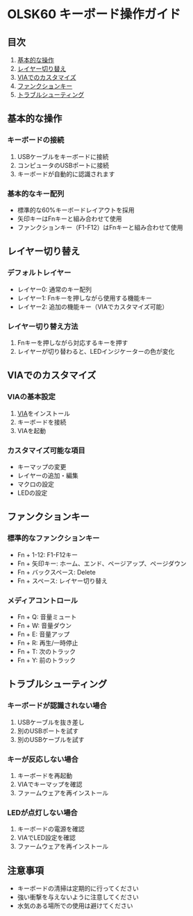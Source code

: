 # OLSK60 キーボード操作ガイド

## 目次
1. [基本的な操作](#基本的な操作)
2. [レイヤー切り替え](#レイヤー切り替え)
3. [VIAでのカスタマイズ](#viaでのカスタマイズ)
4. [ファンクションキー](#ファンクションキー)
5. [トラブルシューティング](#トラブルシューティング)

## 基本的な操作

### キーボードの接続
1. USBケーブルをキーボードに接続
2. コンピュータのUSBポートに接続
3. キーボードが自動的に認識されます

### 基本的なキー配列
- 標準的な60%キーボードレイアウトを採用
- 矢印キーはFnキーと組み合わせて使用
- ファンクションキー（F1-F12）はFnキーと組み合わせて使用

## レイヤー切り替え

### デフォルトレイヤー
- レイヤー0: 通常のキー配列
- レイヤー1: Fnキーを押しながら使用する機能キー
- レイヤー2: 追加の機能キー（VIAでカスタマイズ可能）

### レイヤー切り替え方法
1. Fnキーを押しながら対応するキーを押す
2. レイヤーが切り替わると、LEDインジケーターの色が変化

## VIAでのカスタマイズ

### VIAの基本設定
1. [VIA](https://usevia.app/)をインストール
2. キーボードを接続
3. VIAを起動

### カスタマイズ可能な項目
- キーマップの変更
- レイヤーの追加・編集
- マクロの設定
- LEDの設定

## ファンクションキー

### 標準的なファンクションキー
- Fn + 1-12: F1-F12キー
- Fn + 矢印キー: ホーム、エンド、ページアップ、ページダウン
- Fn + バックスペース: Delete
- Fn + スペース: レイヤー切り替え

### メディアコントロール
- Fn + Q: 音量ミュート
- Fn + W: 音量ダウン
- Fn + E: 音量アップ
- Fn + R: 再生/一時停止
- Fn + T: 次のトラック
- Fn + Y: 前のトラック

## トラブルシューティング

### キーボードが認識されない場合
1. USBケーブルを抜き差し
2. 別のUSBポートを試す
3. 別のUSBケーブルを試す

### キーが反応しない場合
1. キーボードを再起動
2. VIAでキーマップを確認
3. ファームウェアを再インストール

### LEDが点灯しない場合
1. キーボードの電源を確認
2. VIAでLED設定を確認
3. ファームウェアを再インストール

## 注意事項
- キーボードの清掃は定期的に行ってください
- 強い衝撃を与えないように注意してください
- 水気のある場所での使用は避けてください 